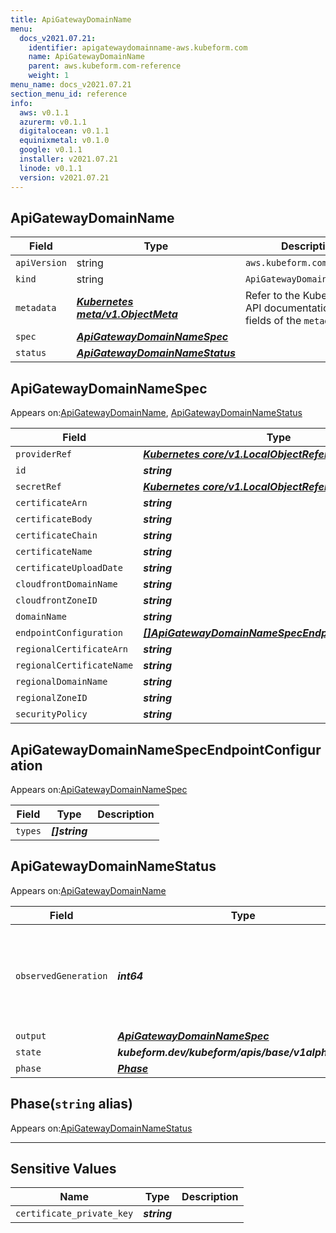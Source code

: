 ```yaml
---
title: ApiGatewayDomainName
menu:
  docs_v2021.07.21:
    identifier: apigatewaydomainname-aws.kubeform.com
    name: ApiGatewayDomainName
    parent: aws.kubeform.com-reference
    weight: 1
menu_name: docs_v2021.07.21
section_menu_id: reference
info:
  aws: v0.1.1
  azurerm: v0.1.1
  digitalocean: v0.1.1
  equinixmetal: v0.1.0
  google: v0.1.1
  installer: v2021.07.21
  linode: v0.1.1
  version: v2021.07.21
---
```


## ApiGatewayDomainName
| Field | Type | Description |
| ------ | ----- | ----------- |
| `apiVersion` | string | `aws.kubeform.com/v1alpha1` |
|    `kind` | string | `ApiGatewayDomainName` |
| `metadata` | ***[Kubernetes meta/v1.ObjectMeta](https://v1-18.docs.kubernetes.io/docs/reference/generated/kubernetes-api/v1.18/#objectmeta-v1-meta)***|Refer to the Kubernetes API documentation for the fields of the `metadata` field.|
| `spec` | ***[ApiGatewayDomainNameSpec](#apigatewaydomainnamespec)***||
| `status` | ***[ApiGatewayDomainNameStatus](#apigatewaydomainnamestatus)***||
## ApiGatewayDomainNameSpec

Appears on:[ApiGatewayDomainName](#apigatewaydomainname), [ApiGatewayDomainNameStatus](#apigatewaydomainnamestatus)

| Field | Type | Description |
| ------ | ----- | ----------- |
| `providerRef` | ***[Kubernetes core/v1.LocalObjectReference](https://v1-18.docs.kubernetes.io/docs/reference/generated/kubernetes-api/v1.18/#localobjectreference-v1-core)***||
| `id` | ***string***||
| `secretRef` | ***[Kubernetes core/v1.LocalObjectReference](https://v1-18.docs.kubernetes.io/docs/reference/generated/kubernetes-api/v1.18/#localobjectreference-v1-core)***||
| `certificateArn` | ***string***| ***(Optional)*** |
| `certificateBody` | ***string***| ***(Optional)*** |
| `certificateChain` | ***string***| ***(Optional)*** |
| `certificateName` | ***string***| ***(Optional)*** |
| `certificateUploadDate` | ***string***| ***(Optional)*** |
| `cloudfrontDomainName` | ***string***| ***(Optional)*** |
| `cloudfrontZoneID` | ***string***| ***(Optional)*** |
| `domainName` | ***string***||
| `endpointConfiguration` | ***[[]ApiGatewayDomainNameSpecEndpointConfiguration](#apigatewaydomainnamespecendpointconfiguration)***| ***(Optional)*** |
| `regionalCertificateArn` | ***string***| ***(Optional)*** |
| `regionalCertificateName` | ***string***| ***(Optional)*** |
| `regionalDomainName` | ***string***| ***(Optional)*** |
| `regionalZoneID` | ***string***| ***(Optional)*** |
| `securityPolicy` | ***string***| ***(Optional)*** |
## ApiGatewayDomainNameSpecEndpointConfiguration

Appears on:[ApiGatewayDomainNameSpec](#apigatewaydomainnamespec)

| Field | Type | Description |
| ------ | ----- | ----------- |
| `types` | ***[]string***||
## ApiGatewayDomainNameStatus

Appears on:[ApiGatewayDomainName](#apigatewaydomainname)

| Field | Type | Description |
| ------ | ----- | ----------- |
| `observedGeneration` | ***int64***| ***(Optional)*** Resource generation, which is updated on mutation by the API Server.|
| `output` | ***[ApiGatewayDomainNameSpec](#apigatewaydomainnamespec)***| ***(Optional)*** |
| `state` | ***kubeform.dev/kubeform/apis/base/v1alpha1.State***| ***(Optional)*** |
| `phase` | ***[Phase](#phase)***| ***(Optional)*** |
## Phase(`string` alias)

Appears on:[ApiGatewayDomainNameStatus](#apigatewaydomainnamestatus)

---
## Sensitive Values
| Name | Type | Description |
|------|------|-------------|
| `certificate_private_key` | ***string*** ||
